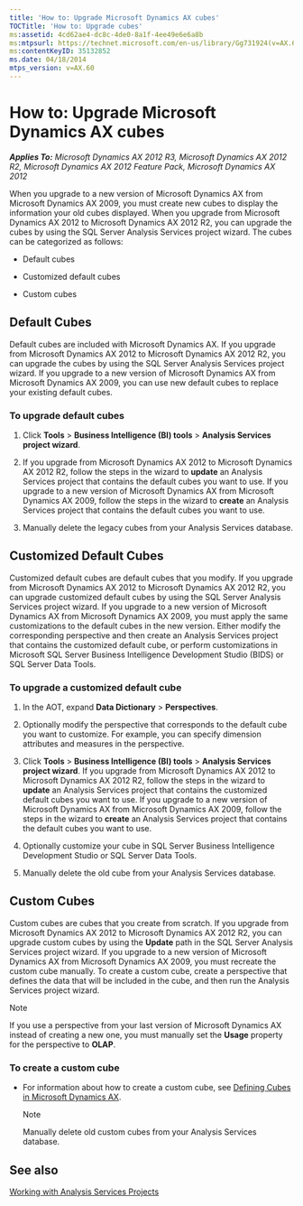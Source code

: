 ```yaml
---
title: 'How to: Upgrade Microsoft Dynamics AX cubes'
TOCTitle: 'How to: Upgrade cubes'
ms:assetid: 4cd62ae4-dc8c-4de0-8a1f-4ee49e6e6a8b
ms:mtpsurl: https://technet.microsoft.com/en-us/library/Gg731924(v=AX.60)
ms:contentKeyID: 35132852
ms.date: 04/18/2014
mtps_version: v=AX.60
---
```


# How to: Upgrade Microsoft Dynamics AX cubes 


_**Applies To:** Microsoft Dynamics AX 2012 R3, Microsoft Dynamics AX 2012 R2, Microsoft Dynamics AX 2012 Feature Pack, Microsoft Dynamics AX 2012_

When you upgrade to a new version of Microsoft Dynamics AX from Microsoft Dynamics AX 2009, you must create new cubes to display the information your old cubes displayed. When you upgrade from Microsoft Dynamics AX 2012 to Microsoft Dynamics AX 2012 R2, you can upgrade the cubes by using the SQL Server Analysis Services project wizard. The cubes can be categorized as follows:

  - Default cubes

  - Customized default cubes

  - Custom cubes

## Default Cubes

Default cubes are included with Microsoft Dynamics AX. If you upgrade from Microsoft Dynamics AX 2012 to Microsoft Dynamics AX 2012 R2, you can upgrade the cubes by using the SQL Server Analysis Services project wizard. If you upgrade to a new version of Microsoft Dynamics AX from Microsoft Dynamics AX 2009, you can use new default cubes to replace your existing default cubes.

### To upgrade default cubes

1.  Click **Tools** \> **Business Intelligence (BI) tools** \> **Analysis Services project wizard**.

2.  If you upgrade from Microsoft Dynamics AX 2012 to Microsoft Dynamics AX 2012 R2, follow the steps in the wizard to **update** an Analysis Services project that contains the default cubes you want to use. If you upgrade to a new version of Microsoft Dynamics AX from Microsoft Dynamics AX 2009, follow the steps in the wizard to **create** an Analysis Services project that contains the default cubes you want to use.

3.  Manually delete the legacy cubes from your Analysis Services database.

## Customized Default Cubes

Customized default cubes are default cubes that you modify. If you upgrade from Microsoft Dynamics AX 2012 to Microsoft Dynamics AX 2012 R2, you can upgrade customized default cubes by using the SQL Server Analysis Services project wizard. If you upgrade to a new version of Microsoft Dynamics AX from Microsoft Dynamics AX 2009, you must apply the same customizations to the default cubes in the new version. Either modify the corresponding perspective and then create an Analysis Services project that contains the customized default cube, or perform customizations in Microsoft SQL Server Business Intelligence Development Studio (BIDS) or SQL Server Data Tools.

### To upgrade a customized default cube

1.  In the AOT, expand **Data Dictionary** \> **Perspectives**.

2.  Optionally modify the perspective that corresponds to the default cube you want to customize. For example, you can specify dimension attributes and measures in the perspective.

3.  Click **Tools** \> **Business Intelligence (BI) tools** \> **Analysis Services project wizard**. If you upgrade from Microsoft Dynamics AX 2012 to Microsoft Dynamics AX 2012 R2, follow the steps in the wizard to **update** an Analysis Services project that contains the customized default cubes you want to use. If you upgrade to a new version of Microsoft Dynamics AX from Microsoft Dynamics AX 2009, follow the steps in the wizard to **create** an Analysis Services project that contains the default cubes you want to use.

4.  Optionally customize your cube in SQL Server Business Intelligence Development Studio or SQL Server Data Tools.

5.  Manually delete the old cube from your Analysis Services database.

## Custom Cubes

Custom cubes are cubes that you create from scratch. If you upgrade from Microsoft Dynamics AX 2012 to Microsoft Dynamics AX 2012 R2, you can upgrade custom cubes by using the **Update** path in the SQL Server Analysis Services project wizard. If you upgrade to a new version of Microsoft Dynamics AX from Microsoft Dynamics AX 2009, you must recreate the custom cube manually. To create a custom cube, create a perspective that defines the data that will be included in the cube, and then run the Analysis Services project wizard.


> [!NOTE]
> <P>If you use a perspective from your last version of Microsoft Dynamics AX instead of creating a new one, you must manually set the <STRONG>Usage</STRONG> property for the perspective to <STRONG>OLAP</STRONG>.</P>



### To create a custom cube

  - For information about how to create a custom cube, see [Defining Cubes in Microsoft Dynamics AX](defining-cubes-in-microsoft-dynamics-ax.md).
    

    > [!NOTE]
    > <P>Manually delete old custom cubes from your Analysis Services database.</P>



## See also

[Working with Analysis Services Projects](working-with-analysis-services-projects.md)

  


